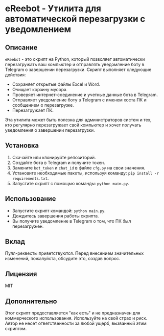 
# eReebot - Утилита для автоматической перезагрузки с уведомлением

## Описание

`eReebot` - это скрипт на Python, который позволяет автоматически перезагружать ваш компьютер и отправлять уведомление боту в Telegram о завершении перезагрузки. Скрипт выполняет следующие действия:

- Сохраняет открытые файлы Excel и Word.
- Очищает корзину мусора.
- Проверяет интернет-соединение и учетные данные бота в Telegram.
- Отправляет уведомление боту в Telegram с именем хоста ПК и сообщением о перезагрузке.
- Перезагружает ПК.

Эта утилита может быть полезна для администраторов систем и тех, кто регулярно перезагружает свой компьютер и хочет получать уведомления о завершении перезагрузки.

## Установка

1. Скачайте или клонируйте репозиторий.
2. Создайте бота в Telegram и получите токен.
3. Замените `bot_token` и `chat_id` в файле `cfg.py` на свои значения.
4. Установите необходимые пакеты, используя команду: `pip install -r requirements.txt`.
5. Запустите скрипт с помощью команды: `python main.py`.

## Использование

- Запустите скрипт командой: `python main.py`.
- Дождитесь завершения работы скрипта.
- Вы получите уведомление в Telegram о том, что ПК был перезагружен.

## Вклад

Пулл-реквесты приветствуются. Перед внесением значительных изменений, пожалуйста, обсудите это, создав вопрос.

## Лицензия

MIT

## Дополнительно

Этот скрипт предоставляется "как есть" и не предназначен для коммерческого использования. Используйте на свой страх и риск. Автор не несет ответственности за любой ущерб, вызванный этим скриптом.
